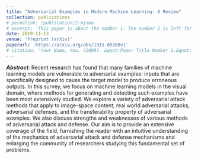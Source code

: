 ```yaml
---
title: "Adversarial Examples in Modern Machine Learning: A Review"
collection: publications
# permalink: /publication/2-mjsma
# excerpt: 'This paper is about the number 1. The number 2 is left for future work.'
date: 2019-11-13
venue: 'Preprint (arXiv)'
paperurl: 'https://arxiv.org/abs/1911.05268v1'
# citation: 'Your Name, You. (2009). &quot;Paper Title Number 1.&quot; <i>Journal 1</i>. 1(1).'
---
```

**_Abstract_**: Recent research has found that many families of machine learning models are vulnerable to adversarial examples: inputs that are specifically designed to cause the target model to produce erroneous outputs. In this survey, we focus on machine learning models in the visual domain, where methods for generating and detecting such examples have been most extensively studied. We explore a variety of adversarial attack methods that apply to image-space content, real world adversarial attacks, adversarial defenses, and the transferability property of adversarial examples. We also discuss strengths and weaknesses of various methods of adversarial attack and defense. Our aim is to provide an extensive coverage of the field, furnishing the reader with an intuitive understanding of the mechanics of adversarial attack and defense mechanisms and enlarging the community of researchers studying this fundamental set of problems.

<!-- [Download paper here](http://academicpages.github.io/files/paper1.pdf) -->

<!-- Recommended citation: Your Name, You. (2009). "Paper Title Number 1." <i>Journal 1</i>. 1(1). -->
